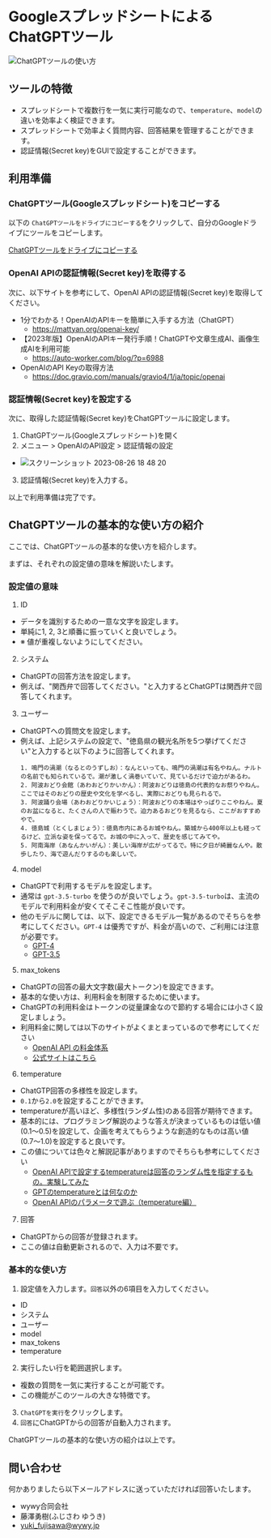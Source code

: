 # GoogleスプレッドシートによるChatGPTツール

![ChatGPTツールの使い方](https://github.com/wywy-llc/chatgpt-tool-appscript-ts/assets/10007402/9e14a378-9b42-4fdb-8141-8066a9b22a20)

## ツールの特徴

- スプレッドシートで複数行を一気に実行可能なので、`temperature`、`model`の違いを効率よく検証できます。
- スプレッドシートで効率よく質問内容、回答結果を管理することができます。
- 認証情報(Secret key)をGUIで設定することができます。

## 利用準備

### ChatGPTツール(Googleスプレッドシート)をコピーする

以下の `ChatGPTツールをドライブにコピーする`をクリックして、自分のGoogleドライブにツールをコピーします。

[ChatGPTツールをドライブにコピーする](https://docs.google.com/spreadsheets/d/15FDIxDbliYTV-ziCXUFx4WFsfkBBOBIvH_V5tHpRbS8/copy)

### OpenAI APIの認証情報(Secret key)を取得する

次に、以下サイトを参考にして、OpenAI APIの認証情報(Secret key)を取得してください。

- 1分でわかる！OpenAIのAPIキーを簡単に入手する方法（ChatGPT）
  - https://mattyan.org/openai-key/
- 【2023年版】OpenAIのAPIキー発行手順！ChatGPTや文章生成AI、画像生成AIを利用可能
  - https://auto-worker.com/blog/?p=6988
- OpenAIのAPI Keyの取得方法
  - https://doc.gravio.com/manuals/gravio4/1/ja/topic/openai

### 認証情報(Secret key)を設定する

次に、取得した認証情報(Secret key)をChatGPTツールに設定します。

1. ChatGPTツール(Googleスプレッドシート)を開く
2. メニュー > OpenAIのAPI設定 > 認証情報の設定
  - ![スクリーンショット 2023-08-26 18 48 20](https://github.com/wywy-llc/chatgpt-tool-appscript-ts/assets/10007402/56a641b7-9ab4-4ac8-9827-ed4cd5ae0c7e)
3. 認証情報(Secret key)を入力する。

以上で利用準備は完了です。

## ChatGPTツールの基本的な使い方の紹介

ここでは、ChatGPTツールの基本的な使い方を紹介します。

まずは、それぞれの設定値の意味を解説いたします。

### 設定値の意味

1. ID
  - データを識別するための一意な文字を設定します。
  - 単純に1, 2, 3と順番に振っていくと良いでしょう。
  - ※ 値が重複しないようにしてください。
2. システム
  - ChatGPTの回答方法を設定します。
  - 例えば、"関西弁で回答してください。"と入力するとChatGPTは関西弁で回答してくれます。
3. ユーザー
  - ChatGPTへの質問文を設定します。
  - 例えば、上記システムの設定で、"徳島県の観光名所を5つ挙げてください"と入力すると以下のように回答してくれます。
    ```
    1. 鳴門の渦潮（なるとのうずしお）：なんといっても、鳴門の渦潮は有名やねん。ナルトの名前でも知られているで。潮が激しく渦巻いていて、見ているだけで迫力があるわ。
    2. 阿波おどり会館（あわおどりかいかん）：阿波おどりは徳島の代表的なお祭りやねん。ここではそのおどりの歴史や文化を学べるし、実際におどりも見られるで。
    3. 阿波踊り会場（あわおどりかいじょう）：阿波おどりの本場はやっぱりここやねん。夏のお盆になると、たくさんの人で賑わうで。迫力あるおどりを見るなら、ここがおすすめやで。
    4. 徳島城（とくしまじょう）：徳島市内にあるお城やねん。築城から400年以上も経ってるけど、立派な姿を保ってるで。お城の中に入って、歴史を感じてみてや。
    5. 阿南海岸（あなんかいがん）：美しい海岸が広がってるで。特に夕日が綺麗なんや。散歩したり、海で遊んだりするのも楽しいで。
    ```
4. model
  - ChatGPTで利用するモデルを設定します。
  - 通常は `gpt-3.5-turbo` を使うのが良いでしょう。`gpt-3.5-turbo`は、主流のモデルで利用料金が安くてそこそこ性能が良いです。
  - 他のモデルに関しては、以下、設定できるモデル一覧があるのでそちらを参考にしてください。`GPT-4` は優秀ですが、料金が高いので、ご利用には注意が必要です。
    - [GPT-4](https://platform.openai.com/docs/models/gpt-4)
    - [GPT-3.5](https://platform.openai.com/docs/models/gpt-3-5)
5. max_tokens
  - ChatGPTの回答の最大文字数(最大トークン)を設定できます。
  - 基本的な使い方は、利用料金を制限するために使います。
  - ChatGPTの利用料金はトークンの従量課金なので節約する場合には小さく設定しましょう。
  - 利用料金に関しては以下のサイトがよくまとまっているので参考にしてください
      - [OpenAI API の料金体系](https://book.st-hakky.com/docs/open-ai-api-pricing/)
      - [公式サイトはこちら](https://openai.com/pricing)
6. temperature
  - ChatGTP回答の多様性を設定します。
  - `0.1`から`2.0`を設定することができます。
  - temperatureが高いほど、多様性(ランダム性)のある回答が期待できます。
  - 基本的には、プログラミング解説のような答えが決まっているものは低い値(0.1〜0.5)を設定して、企画を考えてもらうような創造的なものは高い値(0.7〜1.0)を設定すると良いです。
  - この値については色々と解説記事がありますのでそちらも参考にしてください
    - [OpenAI APIで設定するtemperatureは回答のランダム性を指定するもの。実験してみた](https://note.com/eurekachan/n/n68c1b346809c)
    - [GPTのtemperatureとは何なのか](https://qiita.com/suzuki_sh/items/8e449d231bb2f09a510c)
    - [OpenAI APIのパラメータで遊ぶ（temperature編）](https://zenn.dev/agdm/articles/02067751812ba42)
7. 回答
  - ChatGPTからの回答が登録されます。
  - ここの値は自動更新されるので、入力は不要です。

### 基本的な使い方

1. 設定値を入力します。`回答`以外の6項目を入力してください。
  - ID
  - システム
  - ユーザー
  - model
  - max_tokens
  - temperature
2. 実行したい行を範囲選択します。
  - 複数の質問を一気に実行することが可能です。
  - この機能がこのツールの大きな特徴です。
3. `ChatGPTを実行`をクリックします。
4. `回答`にChatGPTからの回答が自動入力されます。

ChatGPTツールの基本的な使い方の紹介は以上です。

## 問い合わせ

何かありましたら以下メールアドレスに送っていただければ回答いたします。

- wywy合同会社
- 藤澤勇樹(ふじさわ ゆうき)
- yuki_fujisawa@wywy.jp
